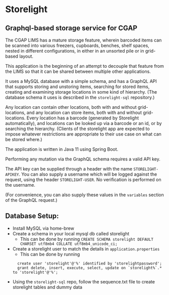 # Storelight
## Graphql-based storage service for CGAP

The CGAP LIMS has a mature storage feature, wherein barcoded items can be scanned into various freezers, cupboards, benches, shelf spaces, nested in different configurations, in either in an unsorted pile or in grid-based layout.

This application is the beginning of an attempt to decouple that feature from the LIMS so that it can be shared between multiple other applications.

It uses a MySQL database with a simple schema, and has a GraphQL API that supports storing and unstoring items, searching for stored items, creating and examining storage locations in some kind of hierarchy. (The database schema it uses is described in the `storelight-sql` repository.)

Any location can contain other locations, both with and without grid-locations, and any location can store items, both with and without grid-locations. Every location has a barcode (generated by Storelight automatically), and locations can be looked up via a barcode or an id, or by searching the hierarchy. (Clients of the storelight app are expected to impose whatever restrictions are appropriate to their use case on what can be stored where.)

The application is written in Java 11 using Spring Boot.

Performing any mutation via the GraphQL schema requires a valid API key.

The API key can be supplied through a header with the name `STORELIGHT-APIKEY`. You can also supply a username which will be logged against the request, using the header `STORELIGHT-USER`. No verification is performed on the username.

(For convenience, you can also supply these values in the `variables` section of the GraphQL request.)

## Database Setup:

* Install MySQL  via home-brew
* Create a schema in your local mysql db called storelight
  * This can be done by running `CREATE SCHEMA storelight DEFAULT CHARSET utf8mb4 COLLATE utf8mb4_unicode_ci;`
* Create a storelight user to match the details in `application.properties`
  * This can be done by running
  ```
    create user 'storelight'@'%' identified by 'storelightpassword';
    grant delete, insert, execute, select, update on `storelight%`.* to 'storelight'@'%';
  ```
* Using the `storelight-sql` repo, follow the sequence.txt file to create storelight tables and dummy data

